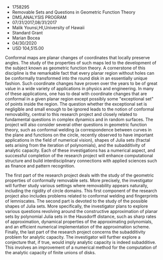 
* 1758295
* Removable Sets and Questions in Geometric Function Theory
* DMS,ANALYSIS PROGRAM
* 07/31/2017,08/31/2017
* Malik Younsi,HI,University of Hawaii
* Standard Grant
* Marian Bocea
* 04/30/2020
* USD 104,515.00

Conformal maps are planar changes of coordinates that locally preserve angles.
The study of the properties of such maps led to the development of the subject
known as geometric function theory. A cornerstone of this discipline is the
remarkable fact that every planar region without holes can be conformally
transformed into the round disk in an essentially unique fashion. Such
coordinate changes have proven over the years to be of great value in a wide
variety of applications in physics and engineering. In many of these
applications, one has to deal with coordinate changes that are conformal in a
given planar region except possibly some "exceptional set" of points inside the
region. The question whether the exceptional set is negligible and small enough
to be ignored leads to the notion of conformal removability, central to this
research project and closely related to fundamental questions in complex
dynamics and in random surfaces. The project will also consider several other
questions in geometric function theory, such as conformal welding (a
correspondence between curves in the plane and functions on the circle, recently
observed to have important applications in the field of numerical vision),
shapes of Julia sets (fractal sets arising from the iteration of polynomials),
and the subadditivity of analytic capacity. Each of these investigations has a
numerical aspect, and successful completion of the research project will enhance
computational structure and build interdisciplinary connections with applied
sciences such as finance and pattern recognition.

The first part of the research project deals with the study of the geometric
properties of conformally removable sets. More precisely, the investigator will
further study various settings where removability appears naturally, including
the rigidity of circle domains. This first component of the research project
also includes problems related to conformal welding and fingerprints of
lemniscates. The second part is devoted to the study of the possible shapes of
Julia sets. More specifically, the investigator plans to explore various
questions revolving around the constructive approximation of planar sets by
polynomial Julia sets in the Hausdorff distance, such as sharp rates of
approximation, dynamical properties of the approximating polynomials, and an
efficient numerical implementation of the approximation scheme. Finally, the
last part of the research project concerns the subadditivity problem for
analytic capacity. The investigator will further explore a conjecture that, if
true, would imply analytic capacity is indeed subadditive. This involves an
improvement of a numerical method for the computation of the analytic capacity
of finite unions of disks.
